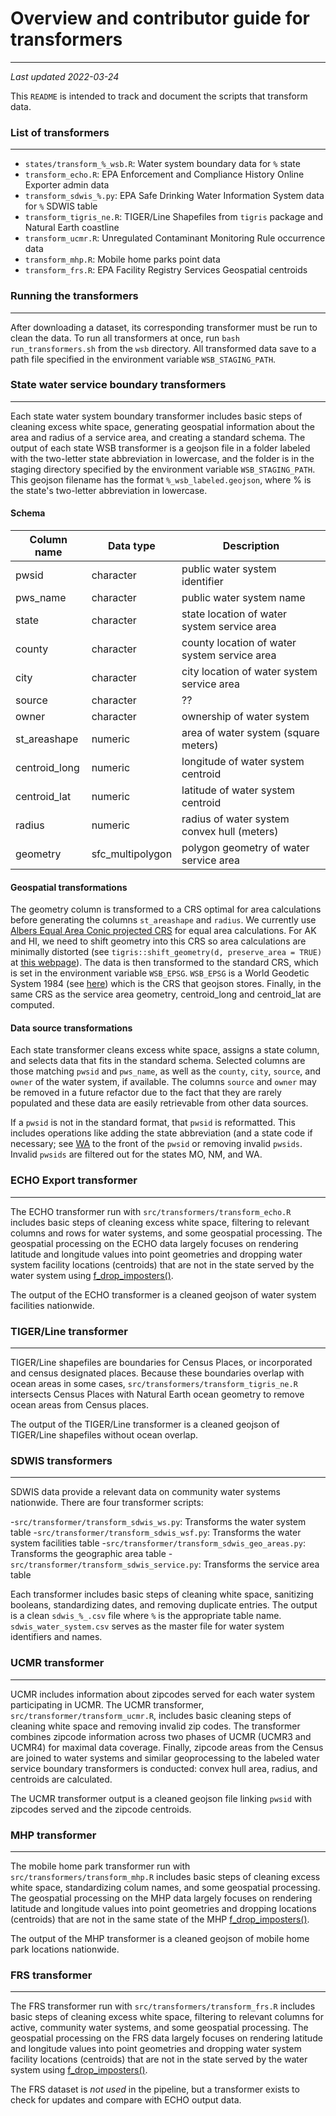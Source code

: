 # Overview and contributor guide for transformers
_________________

_Last updated 2022-03-24_  

This `README` is intended to track and document the scripts that transform data.

### List of transformers
_________________

- `states/transform_%_wsb.R`: Water system boundary data for `%` state
- `transform_echo.R`: EPA Enforcement and Compliance History Online Exporter admin data
- `transform_sdwis_%.py`: EPA Safe Drinking Water Information System data for `%` SDWIS table
- `transform_tigris_ne.R`: TIGER/Line Shapefiles from `tigris` package and Natural Earth coastline
- `transform_ucmr.R`: Unregulated Contaminant Monitoring Rule occurrence data
- `transform_mhp.R`: Mobile home parks point data
- `transform_frs.R`: EPA Facility Registry Services Geospatial centroids


### Running the transformers
_________________

After downloading a dataset, its corresponding transformer must be run to clean the data. To run all transformers at once, run `bash run_transformers.sh` from the `wsb` directory. All transformed data save to a path file specified in the environment variable `WSB_STAGING_PATH`.


### State water service boundary transformers
_________________

Each state water system boundary transformer includes basic steps of cleaning excess white space, generating geospatial information about the area and radius of a service area, and creating a standard schema. The output of each state WSB transformer is a geojson file in a folder labeled with the two-letter state abbreviation in lowercase, and the folder is in the staging directory specified by the environment variable `WSB_STAGING_PATH`. This geojson filename has the format `%_wsb_labeled.geojson`, where % is the state's two-letter abbreviation in lowercase. 

#### Schema

| Column name | Data type | Description |
|----------- | ----------- | ----------- |
| pwsid      | character  | public water system identifier |
| pws_name   | character | public water system name |
| state   | character | state location of water system service area |
| county   | character | county location of water system service area |
| city   | character | city location of water system service area |
| source   | character | ?? |
| owner   | character | ownership of water system |
| st_areashape   | numeric  | area of water system (square meters) |
| centroid_long   | numeric  | longitude of water system centroid |
| centroid_lat   | numeric  | latitude of water system centroid |
| radius   | numeric  | radius of water system convex hull (meters) |
| geometry   | sfc_multipolygon  | polygon geometry of water service area |

#### Geospatial transformations 

The geometry column is transformed to a CRS optimal for area calculations before generating the columns `st_areashape` and `radius`. We currently use [Albers Equal Area Conic projected CRS](https://epsg.io/102003) for equal area calculations. For AK and HI, we need to shift geometry into this CRS so area calculations are minimally distorted (see `tigris::shift_geometry(d, preserve_area = TRUE)` at [this webpage](https://walker-data.com/census-r/census-geographic-data-and-applications-in-r.html#shifting-and-rescaling-geometry-for-national-us-mapping)). The data is then transformed to the standard CRS, which is set in the environment variable `WSB_EPSG`. `WSB_EPSG` is a World Geodetic System 1984 (see [here](https://epsg.io/4326)) which is the CRS that geojson stores. Finally, in the same CRS as the service area geometry, centroid_long and centroid_lat are computed.

#### Data source transformations

Each state transformer cleans excess white space, assigns a state column, and selects data that fits in the standard schema. Selected columns are those matching `pwsid` and `pws_name`, as well as the `county`, `city`, `source`, and `owner` of the water system, if available. The columns `source` and `owner` may be removed in a future refactor due to the fact that they are rarely populated and these data are easily retrievable from other data sources.

If a `pwsid` is not in the standard format, that `pwsid` is reformatted. This includes operations like adding the state abbreviation (and a state code if necessary; see [WA](https://github.com/SimpleLab-Inc/wsb/blob/develop/src/transformers/states/transform_wsb_wa.R) to the front of the `pwsid` or removing invalid `pwsids`. Invalid `pwsids` are filtered out for the states MO, NM, and WA.

### ECHO Export transformer
_________________

The ECHO transformer run with `src/transformers/transform_echo.R` includes basic steps of cleaning excess white space, filtering to relevant columns and rows for water systems, and some geospatial processing. The geospatial processing on the ECHO data largely focuses on rendering latitude and longitude values into point geometries and dropping water system facility locations (centroids) that are not in the state served by the water system using [f_drop_imposters()](https://github.com/SimpleLab-Inc/wsb/blob/develop/src/functions/f_drop_imposters.R).

The output of the ECHO transformer is a cleaned geojson of water system facilities nationwide.


### TIGER/Line transformer
_________________

TIGER/Line shapefiles are boundaries for Census Places, or incorporated and census designated places. Because these boundaries overlap with ocean areas in some cases,  `src/transformers/transform_tigris_ne.R` intersects Census Places with Natural Earth ocean geometry to remove ocean areas from Census places.

The output of the TIGER/Line transformer is a cleaned geojson of TIGER/Line shapefiles without ocean overlap.


### SDWIS transformers
_________________

SDWIS data provide a relevant data on community water systems nationwide. There are four transformer scripts:

-`src/transformer/transform_sdwis_ws.py`: Transforms the water system table
-`src/transformer/transform_sdwis_wsf.py`: Transforms the water system facilities table
-`src/transformer/transform_sdwis_geo_areas.py`: Transforms the geographic area table
-`src/transformer/transform_sdwis_service.py`: Transforms the service area table

Each transformer includes basic steps of cleaning white space, sanitizing booleans, standardizing dates, and removing duplicate entries. The output is a clean `sdwis_%_.csv` file where `%` is the appropriate table name. `sdwis_water_system.csv` serves as the master file for water system identifiers and names.

### UCMR transformer
_________________

UCMR includes information about zipcodes served for each water system participating in UCMR. The UCMR transformer, `src/transformer/transform_ucmr.R`, includes basic cleaning steps of cleaning white space and removing invalid zip codes. The transformer combines zipcode information across two phases of UCMR (UCMR3 and UCMR4) for maximal data coverage. Finally, zipcode areas from the Census are joined to water systems and similar geoprocessing to the labeled water service boundary transformers is conducted: convex hull area, radius, and centroids are calculated.

The UCMR transformer output is a cleaned geojson file linking `pwsid` with zipcodes served and the zipcode centroids.


### MHP transformer
_________________

The mobile home park transformer run with `src/transformers/transform_mhp.R` includes basic steps of cleaning excess white space, standardizing colum names, and some geospatial processing. The geospatial processing on the MHP data largely focuses on rendering latitude and longitude values into point geometries and dropping locations (centroids) that are not in the same state of the MHP [f_drop_imposters()](https://github.com/SimpleLab-Inc/wsb/blob/develop/src/functions/f_drop_imposters.R).

The output of the MHP transformer is a cleaned geojson of mobile home park locations nationwide.


### FRS transformer
_________________

The FRS transformer run with `src/transformers/transform_frs.R` includes basic steps of cleaning excess white space, filtering to relevant columns for active, community water systems, and some geospatial processing. The geospatial processing on the FRS data largely focuses on rendering latitude and longitude values into point geometries and dropping water system facility locations (centroids) that are not in the state served by the water system using [f_drop_imposters()](https://github.com/SimpleLab-Inc/wsb/blob/develop/src/functions/f_drop_imposters.R).

The FRS dataset is *not used* in the pipeline, but a transformer exists to check for updates and compare with ECHO output data.




